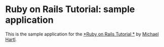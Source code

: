 # Ruby on Rails Tutorial: sample application

This is the sample application for 
the [*Ruby on Rails Tutorial *](http://railstutorial.org/)
by [Michael Hartl](http://michaelhartl.com/).
